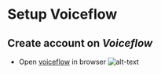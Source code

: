 # Setup Voiceflow

## Create account on _Voiceflow_
- Open [voiceflow](https://www.voiceflow.com/) in browser
![alt-text](https://imgur.com/aciCWvk)
